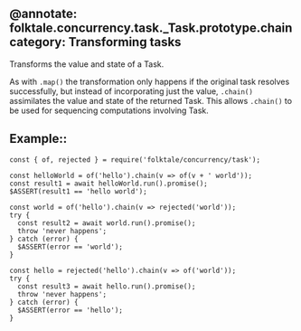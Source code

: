 @annotate: folktale.concurrency.task._Task.prototype.chain
category: Transforming tasks
---

Transforms the value and state of a Task.

As with `.map()` the transformation only happens if the original task resolves successfully, but instead of incorporating just the value, `.chain()` assimilates the value and state of the returned Task. This allows `.chain()` to be used for sequencing computations involving Task.


## Example::

    const { of, rejected } = require('folktale/concurrency/task');
    
    const helloWorld = of('hello').chain(v => of(v + ' world'));
    const result1 = await helloWorld.run().promise();
    $ASSERT(result1 == 'hello world');
    
    const world = of('hello').chain(v => rejected('world'));
    try {
      const result2 = await world.run().promise();
      throw 'never happens';
    } catch (error) {
      $ASSERT(error == 'world');
    }
    
    const hello = rejected('hello').chain(v => of('world'));
    try {
      const result3 = await hello.run().promise();
      throw 'never happens';
    } catch (error) {
      $ASSERT(error == 'hello');
    }
